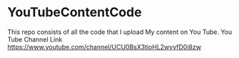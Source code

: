 # YouTubeContentCode
This repo consists of all the code that I upload My content on You Tube.
You Tube Channel Link
https://www.youtube.com/channel/UCU0BsX3tioHL2wyvfD0i8zw

